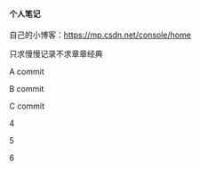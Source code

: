 #### 个人笔记

自己的小博客：https://mp.csdn.net/console/home

只求慢慢记录不求章章经典

A commit

B commit

C commit


4

5

6


